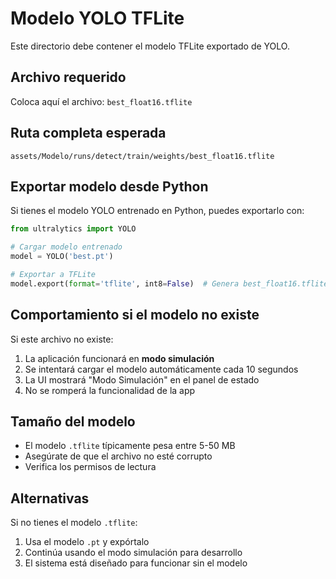 # Modelo YOLO TFLite

Este directorio debe contener el modelo TFLite exportado de YOLO.

## Archivo requerido

Coloca aquí el archivo: `best_float16.tflite`

## Ruta completa esperada

```
assets/Modelo/runs/detect/train/weights/best_float16.tflite
```

## Exportar modelo desde Python

Si tienes el modelo YOLO entrenado en Python, puedes exportarlo con:

```python
from ultralytics import YOLO

# Cargar modelo entrenado
model = YOLO('best.pt')

# Exportar a TFLite
model.export(format='tflite', int8=False)  # Genera best_float16.tflite
```

## Comportamiento si el modelo no existe

Si este archivo no existe:
1. La aplicación funcionará en **modo simulación**
2. Se intentará cargar el modelo automáticamente cada 10 segundos
3. La UI mostrará "Modo Simulación" en el panel de estado
4. No se romperá la funcionalidad de la app

## Tamaño del modelo

- El modelo `.tflite` típicamente pesa entre 5-50 MB
- Asegúrate de que el archivo no esté corrupto
- Verifica los permisos de lectura

## Alternativas

Si no tienes el modelo `.tflite`:
1. Usa el modelo `.pt` y expórtalo
2. Continúa usando el modo simulación para desarrollo
3. El sistema está diseñado para funcionar sin el modelo
